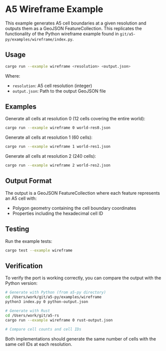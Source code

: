 # A5 Wireframe Example

This example generates A5 cell boundaries at a given resolution and outputs them as a GeoJSON FeatureCollection. This replicates the functionality of the Python wireframe example found in `git/a5-py/examples/wireframe/index.py`.

## Usage

```bash
cargo run --example wireframe <resolution> <output.json>
```

Where:
- `resolution`: A5 cell resolution (integer)
- `output.json`: Path to the output GeoJSON file

## Examples

Generate all cells at resolution 0 (12 cells covering the entire world):
```bash
cargo run --example wireframe 0 world-res0.json
```

Generate all cells at resolution 1 (60 cells):
```bash
cargo run --example wireframe 1 world-res1.json
```

Generate all cells at resolution 2 (240 cells):
```bash
cargo run --example wireframe 2 world-res2.json
```

## Output Format

The output is a GeoJSON FeatureCollection where each feature represents an A5 cell with:
- Polygon geometry containing the cell boundary coordinates
- Properties including the hexadecimal cell ID

## Testing

Run the example tests:
```bash
cargo test --example wireframe
```

## Verification

To verify the port is working correctly, you can compare the output with the Python version:

```bash
# Generate with Python (from a5-py directory)
cd /Users/work/git/a5-py/examples/wireframe
python3 index.py 0 python-output.json

# Generate with Rust
cd /Users/work/git/a5-rs
cargo run --example wireframe 0 rust-output.json

# Compare cell counts and cell IDs
```

Both implementations should generate the same number of cells with the same cell IDs at each resolution.